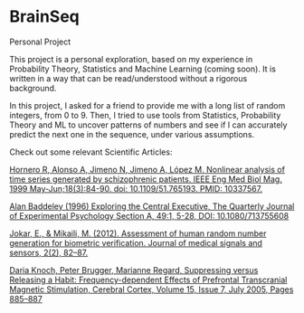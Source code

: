 # BrainSeq
Personal Project

This project is a personal exploration, based on my experience in Probability Theory, Statistics and Machine Learning (coming soon).
It is written in a way that can be read/understood without a rigorous background.

In this project, I asked for a friend to provide me with a long list of random integers, from 0 to 9. Then, I tried to use tools from Statistics, Probability Theory and ML to
uncover patterns of numbers and see if I can accurately predict the next one in the sequence, under various assumptions.

Check out some relevant Scientific Articles:

[Hornero R, Alonso A, Jimeno N, Jimeno A, López M. Nonlinear analysis of time series generated by schizophrenic patients. IEEE Eng Med Biol Mag. 1999 May-Jun;18(3):84-90. doi: 10.1109/51.765193. PMID: 10337567.](https://ieeexplore.ieee.org/document/765193)

[Alan Baddeley (1996) Exploring the Central Executive, The Quarterly Journal of Experimental Psychology Section A, 49:1, 5-28, DOI: 10.1080/713755608](https://www.tandfonline.com/doi/abs/10.1080/713755608)

[Jokar, E., & Mikaili, M. (2012). Assessment of human random number generation for biometric verification. Journal of medical signals and sensors, 2(2), 82–87.](https://www.ncbi.nlm.nih.gov/pmc/articles/PMC3632045/)


[Daria Knoch, Peter Brugger, Marianne Regard, Suppressing versus Releasing a Habit: Frequency-dependent Effects of Prefrontal Transcranial Magnetic Stimulation, Cerebral Cortex, Volume 15, Issue 7, July 2005, Pages 885–887](https://academic.oup.com/cercor/article/15/7/885/388047?login=true)

